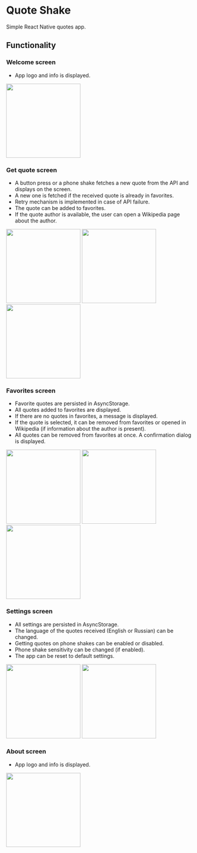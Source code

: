 # Quote Shake

Simple React Native quotes app.

## Functionality

### Welcome screen

- App logo and info is displayed.

<img src="./screenshots/Screenshot_Welcome.jpg" width="200" />

### Get quote screen

- A button press or a phone shake fetches a new quote from the API and displays on the screen.
- A new one is fetched if the received quote is already in favorites.
- Retry mechanism is implemented in case of API failure.
- The quote can be added to favorites.
- If the quote author is available, the user can open a Wikipedia page about the author.

<p float="left">
  <img src="./screenshots/Screenshot_Quote_empty.jpg" width="200" />
  <img src="./screenshots/Screenshot_Quote_empty_shake-disabled.jpg" width="200" />
  <img src="./screenshots/Screenshot_Quote.jpg" width="200" />
</p>

### Favorites screen

- Favorite quotes are persisted in AsyncStorage.
- All quotes added to favorites are displayed.
- If there are no quotes in favorites, a message is displayed.
- If the quote is selected, it can be removed from favorites or opened in Wikipedia (if information about the author is present).
- All quotes can be removed from favorites at once. A confirmation dialog is displayed.

<p float="left">
  <img src="./screenshots/Screenshot_Favorites.jpg" width="200" />
  <img src="./screenshots/Screenshot_Favorites_confirmation.jpg" width="200" />
  <img src="./screenshots/Screenshot_Favorites_empty.jpg" width="200" />
</p>

### Settings screen

- All settings are persisted in AsyncStorage.
- The language of the quotes received (English or Russian) can be changed.
- Getting quotes on phone shakes can be enabled or disabled.
- Phone shake sensitivity can be changed (if enabled).
- The app can be reset to default settings.

<p float="left">
  <img src="./screenshots/Screenshot_Settings.jpg" width="200" />
  <img src="./screenshots/Screenshot_Settings_shake-disabled.jpg" width="200" />
</p>

### About screen

- App logo and info is displayed.

<img src="./screenshots/Screenshot_About.jpg" width="200" />
